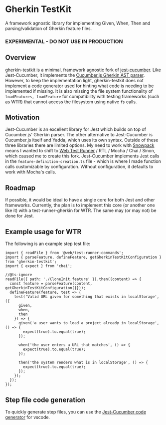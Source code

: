 # Gherkin TestKit

A framework agnostic library for implementing Given, When, Then and parsing/validation of Gherkin feature files.

### EXPERIMENTAL - DO NOT USE IN PRODUCTION

## Overview

gherkin-testkit is a minimal, framework agnostic fork of [jest-cucumber](https://github.com/bencompton/jest-cucumber). Like Jest-Cucumber, it implements the [Cucumber.js Gherkin AST parser](https://github.com/cucumber/cucumber/tree/master/gherkin). However, to keep the implementation light, gherkin-testkit does not implement a code generator used for hinting what code is needing to be implemented if missing. It is also missing the file system functionality of `loadFeatures, loadFeature` for compatibility with testing frameworks (such as WTR) that cannot access the filesystem using native `fs` calls.

## Motivation

Jest-Cucumber is an excellent library for Jest which builds on top of Cucumber.js' Gherkin parser. The other alternative to Jest-Cucumber is Cucumber.js itself and Yadda, which uses its own syntax. Outside of these three libraries there are limited options. My need to work with [Snowpack](https://www.snowpack.dev/) means I wanted to shift to [Web Test Runner](https://modern-web.dev/docs/test-runner/overview/) / RTL / Mocha / Chai / Sinon, which caused me to create this fork. Jest-Cucumber implements Jest calls in the `feature-definition-creation.ts` file - which is where I made function calls customizable by configuration. Without configuration, it defaults to work with Mocha's calls.

## Roadmap

If possible, it would be ideal to have a single core for both Jest and other frameworks. Currently, the plan is to implement this core (or another one like it) with a test-runner-gherkin for WTR. The same may (or may not) be done for Jest.

## Example usage for WTR

The following is an example step test file:

```
import { readFile } from '@web/test-runner-commands';
import { parseFeature, defineFeature, getGherkinTestKitConfiguration } from 'gherkin-testkit';
import { expect } from 'chai';

//@ts-ignore
readFile({ path: './CloneInit.feature' }).then((content) => {
  const feature = parseFeature(content, getGherkinTestKitConfiguration({}));
  defineFeature(feature, test => {
    test('Valid URL given for something that exists in localStorage', ({
      given,
      when,
      then
    }) => {
      given('a user wants to load a project already in localStorage', () => {
        expect(true).to.equal(true);
      });
  
      when('the user enters a URL that matches', () => {
        expect(true).to.equal(true);
      });
  
      then('the system renders what is in localStorage', () => {
        expect(true).to.equal(true);
      });
    });
  });
});
```

## Step file code generation

To quickly generate step files, you can use the [Jest-Cucumber code generator](https://marketplace.visualstudio.com/items?itemName=Piotr-Porzuczek.jest-cucumber-code-generator-extension) for vscode.
